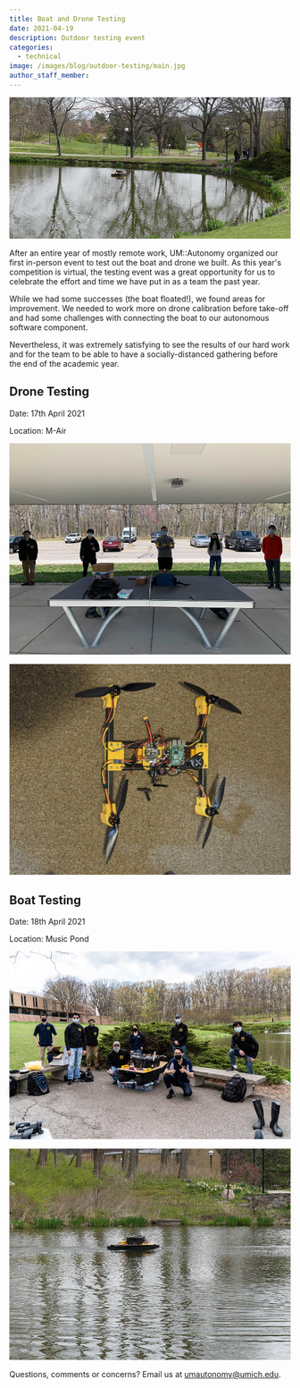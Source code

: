 ```yaml
---
title: Boat and Drone Testing
date: 2021-04-19
description: Outdoor testing event
categories:
  - technical
image: /images/blog/outdoor-testing/main.jpg
author_staff_member:
---
```


![Testing event](/images/blog/outdoor-testing/testing-event.jpg)

After an entire year of mostly remote work, UM::Autonomy organized our first in-person event to test out the boat and drone we built. As this year's competition is virtual, the testing event was a great opportunity for us to celebrate the effort and time we have put in as a team the past year.

While we had some successes (the boat floated!), we found areas for improvement. We needed to work more on drone calibration before take-off and had some challenges with connecting the boat to our autonomous software component.

Nevertheless, it was extremely satisfying to see the results of our hard work and for the team to be able to have a socially-distanced gathering before the end of the academic year.

## Drone Testing

Date: 17th April 2021

Location: M-Air

![Drone Testing Group Picture](/images/blog/outdoor-testing/drone-group.jpg)

![Drone](/images/blog/outdoor-testing/drone.jpg)

## Boat Testing

Date: 18th April 2021

Location: Music Pond

![Boat Testing Group Picture](/images/blog/outdoor-testing/boat-group.jpg)

![Boat](/images/blog/outdoor-testing/boat.jpg)

Questions, comments or concerns? Email us at [umautonomy@umich.edu](mailto:umautonomy@umich.edu).
